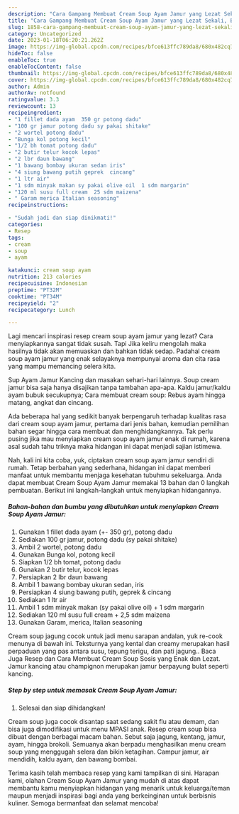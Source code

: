 ```yaml
---
description: "Cara Gampang Membuat Cream Soup Ayam Jamur yang Lezat Sekali, Buat Buka Puasa Menggugah Selera"
title: "Cara Gampang Membuat Cream Soup Ayam Jamur yang Lezat Sekali, Buat Buka Puasa Menggugah Selera"
slug: 1858-cara-gampang-membuat-cream-soup-ayam-jamur-yang-lezat-sekali-buat-buka-puasa-menggugah-selera
category: Uncategorized
date: 2023-01-18T06:20:21.262Z
image: https://img-global.cpcdn.com/recipes/bfce613ffc789da8/680x482cq70/cream-soup-ayam-jamur-foto-resep-utama.jpg
hideToc: false
enableToc: true
enableTocContent: false
thumbnail: https://img-global.cpcdn.com/recipes/bfce613ffc789da8/680x482cq70/cream-soup-ayam-jamur-foto-resep-utama.jpg
cover: https://img-global.cpcdn.com/recipes/bfce613ffc789da8/680x482cq70/cream-soup-ayam-jamur-foto-resep-utama.jpg
author: Admin
authorAv: notfound
ratingvalue: 3.3
reviewcount: 13
recipeingredient:
- "1 fillet dada ayam  350 gr potong dadu"
- "100 gr jamur potong dadu sy pakai shitake"
- "2 wortel potong dadu"
- "Bunga kol potong kecil"
- "1/2 bh tomat potong dadu"
- "2 butir telur kocok lepas"
- "2 lbr daun bawang"
- "1 bawang bombay ukuran sedan iris"
- "4 siung bawang putih geprek  cincang"
- "1 ltr air"
- "1 sdm minyak makan sy pakai olive oil  1 sdm margarin"
- "120 ml susu full cream  25 sdm maizena"
- " Garam merica Italian seasoning"
recipeinstructions:

- "Sudah jadi dan siap dinikmati!"
categories:
- Resep
tags:
- cream
- soup
- ayam

katakunci: cream soup ayam 
nutrition: 213 calories
recipecuisine: Indonesian
preptime: "PT32M"
cooktime: "PT34M"
recipeyield: "2"
recipecategory: Lunch

---
```



Lagi mencari inspirasi resep cream soup ayam jamur yang lezat? Cara menyiapkannya sangat tidak susah. Tapi Jika keliru mengolah maka hasilnya tidak akan memuaskan dan bahkan tidak sedap. Padahal cream soup ayam jamur yang enak selayaknya mempunyai aroma dan cita rasa yang mampu memancing selera kita.


Sup Ayam Jamur Kancing dan masakan sehari-hari lainnya. Soup cream jamur bisa saja hanya disajikan tanpa tambahan apa-apa. Kaldu jamur/kaldu ayam bubuk secukupnya; Cara membuat cream soup: Rebus ayam hingga matang, angkat dan cincang.

Ada beberapa hal yang sedikit banyak berpengaruh terhadap kualitas rasa dari cream soup ayam jamur, pertama dari jenis bahan, kemudian pemilihan bahan segar hingga cara membuat dan menghidangkannya. Tak perlu pusing jika mau menyiapkan cream soup ayam jamur enak di rumah, karena asal sudah tahu triknya maka hidangan ini dapat menjadi sajian istimewa.


Nah, kali ini kita coba, yuk, ciptakan cream soup ayam jamur sendiri di rumah. Tetap berbahan yang sederhana, hidangan ini dapat memberi manfaat untuk membantu menjaga kesehatan tubuhmu sekeluarga. Anda dapat membuat Cream Soup Ayam Jamur memakai 13 bahan dan 0 langkah pembuatan. Berikut ini langkah-langkah untuk menyiapkan hidangannya.

<!--inarticleads1-->

##### Bahan-bahan dan bumbu yang dibutuhkan untuk menyiapkan Cream Soup Ayam Jamur:

1. Gunakan 1 fillet dada ayam (+- 350 gr), potong dadu
1. Sediakan 100 gr jamur, potong dadu (sy pakai shitake)
1. Ambil 2 wortel, potong dadu
1. Gunakan Bunga kol, potong kecil
1. Siapkan 1/2 bh tomat, potong dadu
1. Gunakan 2 butir telur, kocok lepas
1. Persiapkan 2 lbr daun bawang
1. Ambil 1 bawang bombay ukuran sedan, iris
1. Persiapkan 4 siung bawang putih, geprek &amp; cincang
1. Sediakan 1 ltr air
1. Ambil 1 sdm minyak makan (sy pakai olive oil) + 1 sdm margarin
1. Sediakan 120 ml susu full cream + 2,5 sdm maizena
1. Gunakan  Garam, merica, Italian seasoning


Cream soup jagung cocok untuk jadi menu sarapan andalan, yuk re-cook menunya di bawah ini. Teksturnya yang kental dan creamy merupakan hasil perpaduan yang pas antara susu, tepung terigu, dan pati jagung.. Baca Juga Resep dan Cara Membuat Cream Soup Sosis yang Enak dan Lezat. Jamur kancing atau champignon merupakan jamur berpayung bulat seperti kancing. 

<!--inarticleads2-->

##### Step by step untuk memasak Cream Soup Ayam Jamur:


1. Selesai dan siap dihidangkan!

Cream soup juga cocok disantap saat sedang sakit flu atau demam, dan bisa juga dimodifikasi untuk menu MPASI anak. Resep cream soup bisa dibuat dengan berbagai macam bahan. Sebut saja jagung, kentang, jamur, ayam, hingga brokoli. Semuanya akan berpadu menghasilkan menu cream soup yang menggugah selera dan bikin ketagihan. Campur jamur, air mendidih, kaldu ayam, dan bawang bombai. 

Terima kasih telah membaca resep yang kami tampilkan di sini. Harapan kami, olahan Cream Soup Ayam Jamur yang mudah di atas dapat membantu kamu menyiapkan hidangan yang menarik untuk keluarga/teman maupun menjadi inspirasi bagi anda yang berkeinginan untuk berbisnis kuliner. Semoga bermanfaat dan selamat mencoba!
